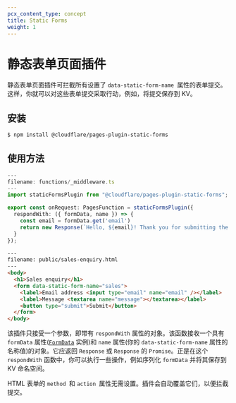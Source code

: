 ```yaml
---
pcx_content_type: concept
title: Static Forms
weight: 1
---
```


# 静态表单页面插件

静态表单页面插件可拦截所有设置了 `data-static-form-name `属性的表单提交。这样，你就可以对这些表单提交采取行动，例如，将提交保存到 KV。

## 安装

```sh
$ npm install @cloudflare/pages-plugin-static-forms
```

## 使用方法

```typescript
---
filename: functions/_middleware.ts
---
import staticFormsPlugin from "@cloudflare/pages-plugin-static-forms";

export const onRequest: PagesFunction = staticFormsPlugin({
  respondWith: ({ formData, name }) => {
    const email = formData.get('email')
    return new Response(`Hello, ${email}! Thank you for submitting the ${name} form.`)
  }
});
```

```html
---
filename: public/sales-enquiry.html
---
<body>
  <h1>Sales enquiry</h1>
  <form data-static-form-name="sales">
    <label>Email address <input type="email" name="email" /></label>
    <label>Message <textarea name="message"></textarea></label>
    <button type="submit">Submit</button>
  </form>
</body>
```

该插件只接受一个参数，即带有 `respondWith` 属性的对象。该函数接收一个具有 `formData` 属性([`FormData`](https://developer.mozilla.org/en-US/docs/Web/API/FormData) 实例)和 `name` 属性(你的 `data-static-form-name` 属性的名称值)的对象。它应返回 `Response` 或 `Response` 的 `Promise`。正是在这个 `respondWith` 函数中，你可以执行一些操作，例如序列化 `formData` 并将其保存到 KV 命名空间。

HTML 表单的 `method `和 `action `属性无需设置。插件会自动覆盖它们，以便拦截提交。